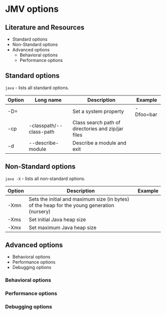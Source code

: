 # JMV options

## Literature and Resources


- Standard options
- Non-Standard options
- Advanced options
    - Behavioral options
    - Performance options

## Standard options

`java` - lists all standard options.

| Option           | Long name                       | Description                                        | Example   |
|------------------|---------------------------------|----------------------------------------------------|-----------|
| -D<name>=<value> |                                 | Set a system property                              | -Dfoo=bar |
| -cp              | -classpath/--class-path         | Class search path of directories and zip/jar files |           |
| -d <module name> | --describe-module <module name> | Describe a module and exit                         |           |

## Non-Standard options

`java -X` - lists all non-standard options.

| Option     | Description                                                                                 | Example |
|------------|---------------------------------------------------------------------------------------------|---------|
| -Xmn<size> | Sets the initial and maximum size (in bytes) of the heap for the young generation (nursery) |
| -Xms<size> | Set initial Java heap size                                                                  |
| -Xmx<size> | Set maximum Java heap size                                                                  |

## Advanced options

- Behavioral options
- Performance options
- Debugging options

### Behavioral options

### Performance options

### Debugging options
